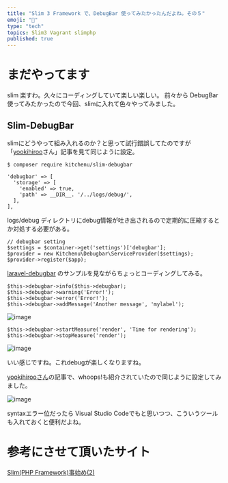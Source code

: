 ```yaml
---
title: "Slim 3 Framework で、DebugBar 使ってみたかったんだよね。その５"
emoji: "📝"
type: "tech"
topics: Slim3 Vagrant slimphp
published: true
---
```


# まだやってます
slim 楽すわ。久々にコーディングしていて楽しい楽しい。
前々から DebugBar 使ってみたかったので今回、slimに入れて色々やってみました。

## Slim-DebugBar
slimにどうやって組み入れるのか？と思って試行錯誤してたのですが「[yookihiroo](http://qiita.com/yookihiroo/items/8222f4c44c7b0e4fe686#php-codesniffer%E3%81%AE%E5%B0%8E%E5%85%A5)さん」記事を見て同じように設定。

```bash:
$ composer require kitchenu/slim-debugbar
```

```php:src/settings.php
'debugbar' => [
  'storage' => [
    'enabled' => true,
    'path' => __DIR__. '/../logs/debug/',
  ],
],
```

logs/debug ディレクトリにdebug情報が吐き出されるので定期的に圧縮するとか対処する必要がある。

```php:src/middleware.php
// debugbar setting
$settings = $container->get('settings')['debugbar'];
$provider = new Kitchenu\Debugbar\ServiceProvider($settings);
$provider->register($app);
```

[laravel-debugbar](http://www.diycode.cc/projects/barryvdh/laravel-debugbar) のサンプルを見ながらちょっとコーディングしてみる。

```php:
$this->debugbar->info($this->debugbar);
$this->debugbar->warning('Error!');
$this->debugbar->error('Error!');
$this->debugbar->addMessage('Another message', 'mylabel');
```

![image](https://qiita-image-store.s3.amazonaws.com/0/44540/f88aed2d-7f4f-6e5f-2978-845aa14c2b28.png)

```php:
$this->debugbar->startMeasure('render', 'Time for rendering');
$this->debugbar->stopMeasure('render');
```
![image](https://qiita-image-store.s3.amazonaws.com/0/44540/2729f03c-3ce3-e6c0-9c13-2de351d26a18.png)

いい感じですね。これdebugが楽しくなりますね。

[yookihirooさん](http://qiita.com/yookihiroo)の記事で、whoops!も紹介されていたので同じように設定してみました。

![image](https://qiita-image-store.s3.amazonaws.com/0/44540/fec1f079-6fde-d5e9-7b33-1fd43bb33bf2.png)

syntaxエラー位だったら Visual Studio Codeでもと思いつつ、こういうツールも入れておくと便利だよね。

# 参考にさせて頂いたサイト
[Slim(PHP Framework)事始め(2)](http://qiita.com/yookihiroo/items/8222f4c44c7b0e4fe686#php-codesniffer%E3%81%AE%E5%B0%8E%E5%85%A5)








